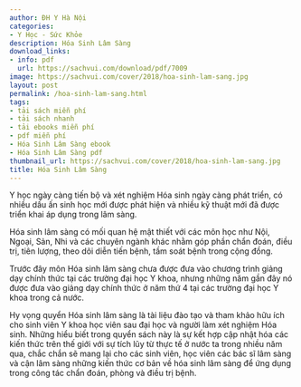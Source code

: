 ```yaml
---
author: ĐH Y Hà Nội
categories:
- Y Học - Sức Khỏe
description: Hóa Sinh Lâm Sàng
download_links:
- info: pdf
  url: https://sachvui.com/download/pdf/7009
image: https://sachvui.com/cover/2018/hoa-sinh-lam-sang.jpg
layout: post
permalink: /hoa-sinh-lam-sang.html
tags:
- tải sách miễn phí
- tải sách nhanh
- tải ebooks miễn phí
- pdf miễn phí
- Hóa Sinh Lâm Sàng ebook
- Hóa Sinh Lâm Sàng pdf
thumbnail_url: https://sachvui.com/cover/2018/hoa-sinh-lam-sang.jpg
title: Hóa Sinh Lâm Sàng
---
```


 <div class="item-desc text-justify"> <p>Y học ngày càng tiến bộ và xét nghiệm Hóa sinh ngày càng phát triển, có nhiều dấu ấn sinh học mới được phát hiện và nhiều kỹ thuật mới đã được triển khai áp dụng trong lâm sàng.</p><p>Hóa sinh lâm sàng có mối quan hệ mật thiết với các môn học như Nội, Ngoại, Sản, Nhi và các chuyên ngành khác nhằm góp phần chẩn đoán, điều trị, tiên lượng, theo dõi diễn tiến bệnh, tầm soát bệnh trong cộng đồng.</p><p>Trước đây môn Hóa sinh lâm sàng chưa được đưa vào chương trình giảng dạy chính thức tại các trường đại học Y khoa, nhưng những năm gần đây nó được đưa vào giảng dạy chính thức ở năm thứ 4 tại các trường đại học Y khoa trong cả nước.</p><p>Hy vọng quyển Hóa sinh lâm sàng là tài liệu đào tạo và tham khảo hữu ích cho sinh viên Y khoa học viên sau đại học và người làm xét nghiệm Hóa sinh. Những hiểu biết trong quyển sách này là sự kết hợp cập nhật hóa các kiến thức trên thế giới với sự tích lũy từ thực tế ở nước ta trong nhiều năm qua, chắc chắn sẽ mang lại cho các sinh viên, học viên các bác sĩ lâm sàng và cận lâm sàng những kiến thức cơ bản về hóa sinh lâm sàng để ứng dụng trong công tác chẩn đoán, phòng và điều trị bệnh.</p> </div>